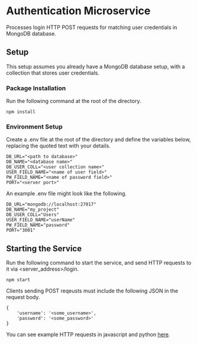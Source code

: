 # Authentication Microservice

Processes login HTTP POST requests for matching user credentials in MongoDB database.

## Setup

This setup assumes you already have a MongoDB database setup, with a collection that stores user credentials.

### Package Installation

Run the following command at the root of the directory.

```
npm install
```

### Environment Setup

Create a .env file at the root of the directory and define the variables below, replacing the quoted text with your details.

```
DB_URL="<path to database>"
DB_NAME="<database name>"
DB_USER_COLL="<user collection name>"
USER_FIELD_NAME="<name of user field>"
PW_FIELD_NAME="<name of password field>"
PORT="<server port>"
```

An example .env file might look like the following.

```
DB_URL="mongodb://localhost:27017"
DB_NAME="my_project"
DB_USER_COLL="Users"
USER_FIELD_NAME="userName"
PW_FIELD_NAME="password"
PORT="3001"
```

## Starting the Service

Run the following command to start the service, and send HTTP requests to it via <server_address>/login.

```
npm start
```

Clients sending POST reqeusts must include the following JSON in the request body.

```
{
    'username': '<some_username>',
    'password': '<some_password>'
}
```

You can see example HTTP requests in javascript and python [here](sample_usage).